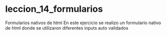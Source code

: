 # leccion_14_formularios
Formularios nativos de html
En este ejercicio se realizo un formulario nativo de html 
donde se utilizaron diferentes inputs auto validados 
